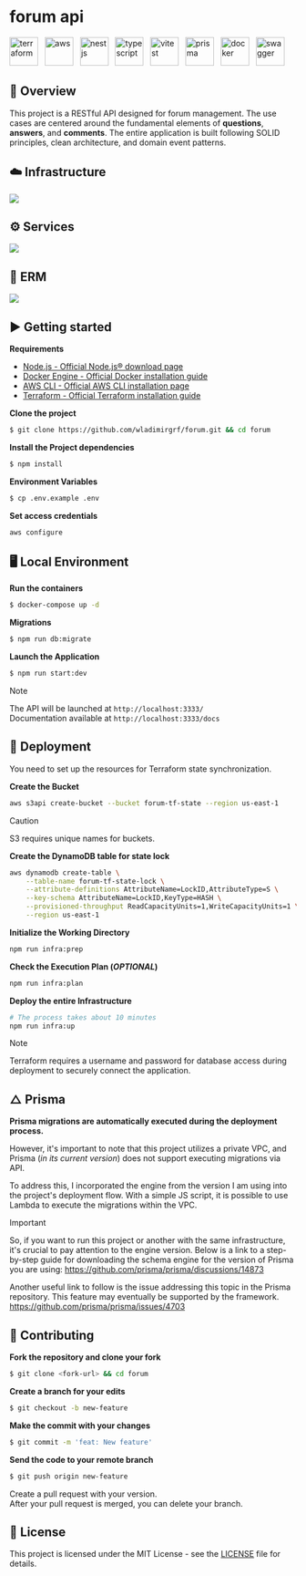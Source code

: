 # forum api

<p float="left">
  <img alt="terraform" src=".github/assets/terraform.svg" height="50"/> &nbsp;
  <img alt="aws" src=".github/assets/aws.svg" height="50" /> &nbsp;
  <img alt="nestjs" src=".github/assets/nestjs.svg" height="50"/> &nbsp;
  <img alt="typescript" src=".github/assets/typescript.svg" height="50"/> &nbsp;
  <img alt="vitest" src=".github/assets/vitest.svg" height="50"/> &nbsp;
  <img alt="prisma" src=".github/assets/prisma.svg" height="50"/> &nbsp;
  <img alt="docker" src=".github/assets/docker.svg" height="50"/> &nbsp;
  <img alt="swagger" src=".github/assets/swagger.svg" height="50"/> 
</p>

## 📃 Overview
This project is a RESTful API designed for forum management. The use cases are centered around the fundamental elements of __questions__, __answers__, and __comments__. The entire application is built following SOLID principles, clean architecture, and domain event patterns.

## ☁️ Infrastructure
![](.github/assets/infra.jpg)

## ⚙️ Services
![](.github/assets/api-docs.png)

## 🧱 ERM
![](.github/assets/erm-diagram.png)

## ▶️ Getting started

**Requirements**
- [Node.js - Official Node.js® download page](https://nodejs.org/en/download)
- [Docker Engine - Official Docker installation guide](https://docs.docker.com/engine/install)
- [AWS CLI - Official AWS CLI installation page](https://docs.aws.amazon.com/cli/latest/userguide/getting-started-install.html)
- [Terraform - Official Terraform installation guide](https://developer.hashicorp.com/terraform/tutorials/aws-get-started/install-cli)

**Clone the project**
```bash
$ git clone https://github.com/wladimirgrf/forum.git && cd forum
```

**Install the Project dependencies**
```bash
$ npm install
```

**Environment Variables**
```bash
$ cp .env.example .env
```

**Set access credentials**
```bash
aws configure
```

## 🖥️ Local Environment

**Run the containers**
```bash
$ docker-compose up -d
```

**Migrations**
```bash
$ npm run db:migrate
```

**Launch the Application**
```bash
$ npm run start:dev
```
>[!NOTE]
>The API will be launched at `http://localhost:3333/` <br>
>Documentation available at `http://localhost:3333/docs`

## 🚀 Deployment
You need to set up the resources for Terraform state synchronization.

**Create the Bucket**
```bash
aws s3api create-bucket --bucket forum-tf-state --region us-east-1
```

>[!CAUTION]
>S3 requires unique names for buckets.

**Create the DynamoDB table for state lock**
```bash
aws dynamodb create-table \
    --table-name forum-tf-state-lock \
    --attribute-definitions AttributeName=LockID,AttributeType=S \
    --key-schema AttributeName=LockID,KeyType=HASH \
    --provisioned-throughput ReadCapacityUnits=1,WriteCapacityUnits=1 \
    --region us-east-1
```

**Initialize the Working Directory**
```bash
npm run infra:prep
```

**Check the Execution Plan (_OPTIONAL_)**
```bash
npm run infra:plan
```

**Deploy the entire Infrastructure**
```bash
# The process takes about 10 minutes
npm run infra:up
```

>[!NOTE]
>Terraform requires a username and password for database access during deployment to securely connect the application.

## △ Prisma
__Prisma migrations are automatically executed during the deployment process.__

However, it's important to note that this project utilizes a private VPC, and Prisma (_in its current version_) does not support executing migrations via API.

To address this, I incorporated the engine from the version I am using into the project's deployment flow. With a simple JS script, it is possible to use Lambda to execute the migrations within the VPC.

>[!IMPORTANT]
>So, if you want to run this project or another with the same infrastructure, it's crucial to pay attention to the engine version. Below is a link to a step-by-step guide for downloading the schema engine for the version of Prisma you are using:
>https://github.com/prisma/prisma/discussions/14873

Another useful link to follow is the issue addressing this topic in the Prisma repository. This feature may eventually be supported by the framework.
https://github.com/prisma/prisma/issues/4703

## 🤝 Contributing

**Fork the repository and clone your fork**

```bash
$ git clone <fork-url> && cd forum
```

**Create a branch for your edits**
```bash
$ git checkout -b new-feature
```

**Make the commit with your changes**
```bash
$ git commit -m 'feat: New feature'
```

**Send the code to your remote branch**
```bash
$ git push origin new-feature
```

Create a pull request with your version. <br>
After your pull request is merged, you can delete your branch.


## 📝 License

This project is licensed under the MIT License - see the [LICENSE](LICENSE) file for details.